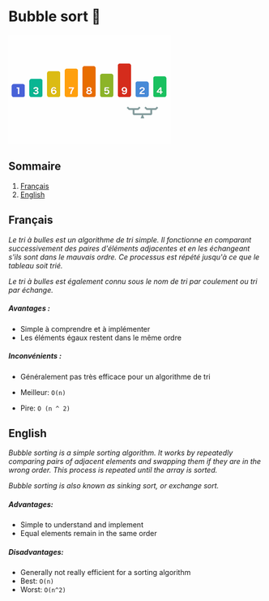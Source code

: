 
# Bubble sort 🫧

![alt text](bubbleSort.gif)

## Sommaire
1. [Français](#français)
2. [English](#english)

## Français
*Le tri à bulles est un algorithme de tri simple. Il fonctionne en comparant successivement des paires d'éléments adjacentes et en les échangeant s'ils sont dans le mauvais ordre. Ce processus est répété jusqu'à ce que le tableau soit trié.*

*Le tri à bulles est également connu sous le nom de tri par coulement ou tri par échange.*

##### Avantages :

- Simple à comprendre et à implémenter
- Les éléments égaux restent dans le même ordre


##### Inconvénients :

- Généralement pas très efficace pour un algorithme de tri

- Meilleur: `O(n)`

- Pire: `O (n ^ 2)`


## English

*Bubble sorting is a simple sorting algorithm. It works by repeatedly comparing pairs of adjacent elements and swapping them if they are in the wrong order. This process is repeated until the array is sorted.*

*Bubble sorting is also known as sinking sort, or exchange sort.*


##### Advantages:

- Simple to understand and implement
- Equal elements remain in the same order

##### Disadvantages:

- Generally not really efficient for a sorting algorithm
- Best: `O(n)`
- Worst: `O(n^2)`
